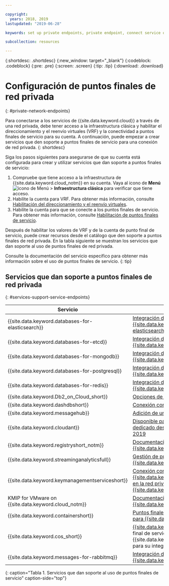 ```yaml
---

copyright:
  years: 2018, 2019
lastupdated: "2019-06-28"

keywords: set up private endpoints, private endpoint, connect service over private network, 

subcollection: resources

---
```


{:shortdesc: .shortdesc}
{:new_window: target="_blank"}
{:codeblock: .codeblock}
{:pre: .pre}
{:screen: .screen}
{:tip: .tip}
{:download: .download}

# Configuración de puntos finales de red privada
{: #private-network-endpoints}

Para conectarse a los servicios de {{site.data.keyword.cloud}} a través de una red privada, debe tener acceso a la infraestructura clásica y habilitar el direccionamiento y el reenvío virtuales (VRF) y la conectividad a puntos finales de servicio para su cuenta. A continuación, puede empezar a crear servicios que den soporte a puntos finales de servicio para una conexión de red privada.
{: shortdesc}

Siga los pasos siguientes para asegurarse de que su cuenta está configurada para crear y utilizar servicios que dan soporte a puntos finales de servicio:

1. Compruebe que tiene acceso a la infraestructura de {{site.data.keyword.cloud_notm}} en su cuenta. Vaya al icono de **Menú** ![icono de Menú](../icons/icon_hamburger.svg) > **Infraestructura clásica** para verificar que tiene acceso.
2. Habilite la cuenta para VRF. Para obtener más información, consulte [Habilitación del direccionamiento y el reenvío virtuales](/docs/account?topic=account-vrf-service-endpoint#vrf).
3. Habilite la cuenta para que se conecte a los puntos finales de servicio. Para obtener más información, consulte [Habilitación de puntos finales de servicio](/docs/account?topic=account-vrf-service-endpoint#vrf).

Después de habilitar los valores de VRF y de la cuenta de punto final de servicio, puede crear recursos desde el catálogo que den soporte a puntos finales de red privada. En la tabla siguiente se muestran los servicios que dan soporte al uso de puntos finales de red privada. 

Consulte la documentación del servicio específico para obtener más información sobre el uso de puntos finales de servicio.
{: tip}

## Servicios que dan soporte a puntos finales de red privada
{: #services-support-service-endpoints}

| Servicio | Documentación |
|-------------------|-------------------------------|
| {{site.data.keyword.databases-for-elasticsearch}} | [Integración de puntos finales de servicio de {{site.data.keyword.databases-for-elasticsearch}}](/docs/services/databases-for-elasticsearch?topic=cloud-databases-service-endpoints) |
| {{site.data.keyword.databases-for-etcd}} | [Integración de puntos finales de servicio de {{site.data.keyword.databases-for-etcd}}](/docs/services/databases-for-etcd?topic=cloud-databases-service-endpoints) |
| {{site.data.keyword.databases-for-mongodb}} | [Integración de puntos finales de servicio de {{site.data.keyword.databases-for-mongodb}}](/docs/services/databases-for-mongodb?topic=cloud-databases-service-endpoints) |
| {{site.data.keyword.databases-for-postgresql}} | [Integración de puntos finales de servicio de {{site.data.keyword.databases-for-postgresql}}](/docs/services/databases-for-postgresql?topic=cloud-databases-service-endpoints)|
| {{site.data.keyword.databases-for-redis}} | [Integración de puntos finales de servicio de {{site.data.keyword.databases-for-redis}}](/docs/services/databases-for-redis?topic=cloud-databases-service-endpoints)|
| {{site.data.keyword.Db2_on_Cloud_short}} | [Opciones de conectividad](/docs/services/Db2onCloud?topic=Db2onCloud-connect_options) |
| {{site.data.keyword.dashdbshort}} | [Conexión con un punto final privado](/docs/services/Db2whc?topic=Db2whc-connect_options#priv_endpt) |
|{{site.data.keyword.messagehub}} | [Adición de un punto final privado](/docs/services/EventStreams?topic=eventstreams-manage_endpoints#add_endpoint) |
| {{site.data.keyword.cloudant}}  |  [Disponible para todos los planes de hardware dedicado desplegados después del 1 de enero de 2019](/docs/services/Cloudant/api?topic=cloudant-ibm-cloud-public#dedicated-hardware-plan) |
| {{site.data.keyword.registryshort_notm}} | [Documentación de {{site.data.keyword.registryshort_notm}}](/docs/services/Registry?topic=va-va_index) |
| {{site.data.keyword.streaminganalyticsfull}} |  [Gestión de puntos finales de servicio para {{site.data.keyword.streaminganalyticsshort}}](/docs/services/StreamingAnalytics?topic=StreamingAnalytics-manage_endpoints#manage_endpoints) |
| {{site.data.keyword.keymanagementserviceshort}} | [Conexión con {{site.data.keyword.keymanagementserviceshort}} en la red privada de {{site.data.keyword.cloud_notm}}](/docs/services/key-protect?topic=key-protect-private-endpoints) |
| KMIP for VMware on {{site.data.keyword.cloud_notm}} | [Documentación de KMIP for VMware on {{site.data.keyword.cloud_notm}}](/docs/services/vmwaresolutions/services?topic=vmware-solutions-kmip_standalone_considerations#kmip_standalone_considerations-install)|
| {{site.data.keyword.containershort}} | [Puntos finales de servicio públicos y privados para {{site.data.keyword.containershort_notm}}](/docs/containers?topic=containers-cs_network_ov#cs_network_ov_master_private) |
| {{site.data.keyword.cos_short}} | [{{site.data.keyword.cos_short}}](/docs/services/cloud-object-storage?topic=cloud-object-storage-advanced-endpoints) utiliza el punto final de servicio de {{site.data.keyword.keymanagementserviceshort}} para su integración BYOK|
| {{site.data.keyword.messages-for-rabbitmq}} | [Integración de puntos finales de servicio de {{site.data.keyword.messages-for-rabbitmq}}](/docs/services/messages-for-rabbitmq?topic=cloud-databases-service-endpoints)| 
{: caption="Tabla 1. Servicios que dan soporte al uso de puntos finales de servicio" caption-side="top"}










